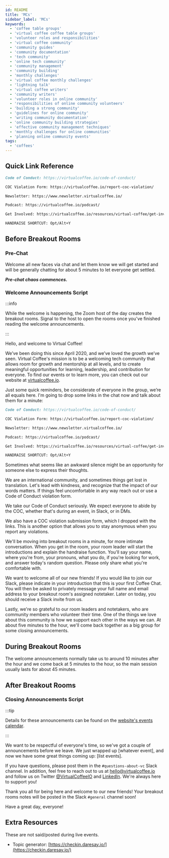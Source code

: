 ```yaml
---
id: README
title: 'MCs'
sidebar_label: 'MCs'
keywords:
  - 'coffee table groups'
  - 'virtual coffee coffee table groups'
  - 'volunteer roles and responsibilities'
  - 'virtual coffee community'
  - 'community guides'
  - 'community documentation'
  - 'tech community'
  - 'online tech community'
  - 'community management'
  - 'community building'
  - 'monthly challenges'
  - 'virtual coffee monthly challenges'
  - 'lightning talk'
  - 'virtual coffee writers'
  - 'community writers'
  - 'volunteer roles in online community'
  - 'responsibilities of online community volunteers'
  - 'building a strong community'
  - 'guidelines for online community'
  - 'writing community documentation'
  - 'online community building strategies'
  - 'effective community management techniques'
  - 'monthly challenges for online communities'
  - 'planning online community events'
tags:
  - 'coffees'
---
```


## Quick Link Reference

```md
Code of Conduct: https://virtualcoffee.io/code-of-conduct/

COC Violation Form: https://virtualcoffee.io/report-coc-violation/

Newsletter: https://www.newsletter.virtualcoffee.io/

Podcast: https://virtualcoffee.io/podcast/

Get Involved: https://virtualcoffee.io/resources/virtual-coffee/get-involved

HANDRAISE SHORTCUT: Opt/Alt+Y
```

## Before Breakout Rooms

### Pre-Chat

Welcome all new faces via chat and let them know we will get started and will be generally chatting for about 5 minutes to let everyone get settled.

**_Pre-chat chaos commences._**

### Welcome Announcements Script

:::info

While the welcome is happening, the Zoom host of the day creates the breakout rooms. Signal to the host to open the rooms once you've finished reading the welcome announcements.

:::

Hello, and welcome to Virtual Coffee!

We’ve been doing this since April 2020, and we’ve loved the growth we’ve seen. Virtual Coffee's mission is to be a welcoming tech community that allows room for growth and mentorship at all levels, and to create meaningful opportunities for learning, leadership, and contribution for everyone. To find our events or to learn more, you can check out our website at [virtualcoffee.io](https://virtualcoffee.io/).

Just some quick reminders, be considerate of everyone in the group, we’re all equals here. I'm going to drop some links in the chat now and talk about them for a minute:

```md
Code of Conduct: https://virtualcoffee.io/code-of-conduct/

COC Violation Form: https://virtualcoffee.io/report-coc-violation/

Newsletter: https://www.newsletter.virtualcoffee.io/

Podcast: https://virtualcoffee.io/podcast/

Get Involved: https://virtualcoffee.io/resources/virtual-coffee/get-involved

HANDRAISE SHORTCUT: Opt/Alt+Y
```

Sometimes what seems like an awkward silence might be an opportunity for someone else to express their thoughts.

We are an international community, and sometimes things get lost in translation. Let's lead with kindness, and recognize that the impact of our words matters. If things feel uncomfortable in any way reach out or use a Code of Conduct violation form.

We take our Code of Conduct seriously. We expect everyone to abide by the COC, whether that's during an event, in Slack, or in DMs.

We also have a COC violation submission form, which I dropped with the links. This is another option that allows you to stay anonymous when you report any violations.

We'll be moving into breakout rooms in a minute, for more intimate conversation. When you get in the room, your room leader will start the introductions and explain the handraise function. You'll say your name, where you're from, your pronouns, what you do, if you're looking for work, and answer today's random question. Please only share what you're comfortable with.

We want to welcome all of our new friends! If you would like to join our Slack, please indicate in your introduction that this is your first Coffee Chat. You will then be asked to privately message your full name and email address to your breakout room's assigned notetaker. Later on today, you should receive a Slack invite from us.

Lastly, we're so grateful to our room leaders and notetakers, who are community members who volunteer their time. One of the things we love about this community is how we support each other in the ways we can. At about five minutes to the hour, we'll come back together as a big group for some closing announcements.

## During Breakout Rooms

The welcome announcements normally take us to around 10 minutes after the hour and we come back at 5 minutes to the hour, so the main session usually lasts for about 45 minutes.

## After Breakout Rooms

### Closing Announcements Script

:::tip

Details for these announcements can be found on the [website's events calendar](https://virtualcoffee.io/events).

:::

We want to be respectful of everyone's time, so we've got a couple of announcements before we leave. We just wrapped up [whatever event], and now we have some great things coming up: [list events].

If you have questions, please post them in the `#questions-about-vc` Slack channel. In addition, feel free to reach out to us at hello@virtualcoffee.io and follow us on Twitter [@VirtualCoffeeIO](https://x.com/VirtualCoffeeIO) and [LinkedIn](https://www.linkedin.com/company/virtual-coffee/). We're always here to support you!

Thank you all for being here and welcome to our new friends! Your breakout rooms notes will be posted in the Slack `#general` channel soon!

Have a great day, everyone!

## Extra Resources

These are not said/posted during live events.

- Topic generator: [https://checkin.daresay.io/](https://checkin.daresay.io/)
